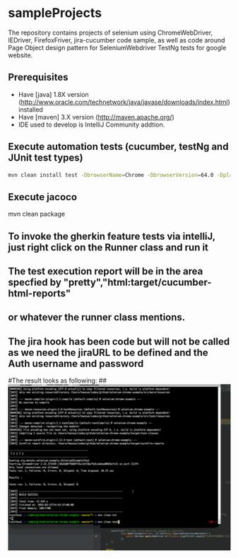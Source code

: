 # sampleProjects
The repository contains projects of selenium using ChromeWebDriver, IEDriver, FirefoxFriver, jira-cucumber code sample,
as well as code around Page Object design pattern for SeleniumWebdriver TestNg tests for google website.



## Prerequisites ##
* Have [java] 1.8X version (http://www.oracle.com/technetwork/java/javase/downloads/index.html) installed
* Have [maven] 3.X version (http://maven.apache.org/)
* IDE used to develop is IntelliJ Community addtion.


## Execute automation tests (cucumber, testNg and JUnit test types) ##
```bash
mvn clean install test -DbrowserName=Chrome -DbrowserVersion=64.0 -DplatformName=Windows -DplatformVersion=10 -DappURL=https://www.google.co.in/
```

## Execute jacoco
mvn clean package

## To invoke the gherkin feature tests via intelliJ, just right click on the Runner class and run it
## The test execution report  will be in the area specfied by "pretty","html:target/cucumber-html-reports"
## or whatever the runner class mentions.
## The jira hook has been code but will not be called as we need the jiraURL to be defined and the Auth username and password


#The result looks as following:
##![](./docs/img/autotests.gif)